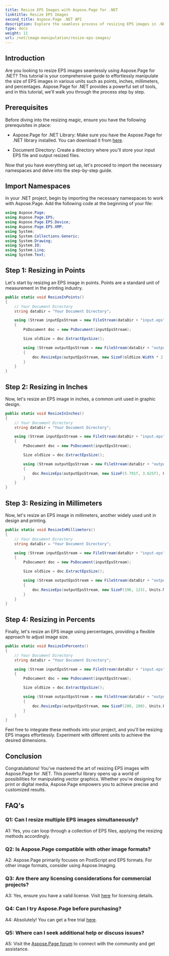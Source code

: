 ```yaml
---
title: Resize EPS Images with Aspose.Page for .NET
linktitle: Resize EPS Images
second_title: Aspose.Page .NET API
description: Explore the seamless process of resizing EPS images in .NET using Aspose.Page. Achieve precision in points, inches, millimeters, and percentages effortlessly.
type: docs
weight: 11
url: /net/image-manipulation/resize-eps-images/
---
```

## Introduction

Are you looking to resize EPS images seamlessly using Aspose.Page for .NET? This tutorial is your comprehensive guide to effortlessly manipulate the size of EPS images in various units such as points, inches, millimeters, and percentages. Aspose.Page for .NET provides a powerful set of tools, and in this tutorial, we'll walk you through the process step by step.

## Prerequisites

Before diving into the resizing magic, ensure you have the following prerequisites in place:

- Aspose.Page for .NET Library: Make sure you have the Aspose.Page for .NET library installed. You can download it from [here](https://releases.aspose.com/page/net/).

- Document Directory: Create a directory where you'll store your input EPS file and output resized files.

Now that you have everything set up, let's proceed to import the necessary namespaces and delve into the step-by-step guide.

## Import Namespaces

In your .NET project, begin by importing the necessary namespaces to work with Aspose.Page. Add the following code at the beginning of your file:

```csharp
using Aspose.Page;
using Aspose.Page.EPS;
using Aspose.Page.EPS.Device;
using Aspose.Page.EPS.XMP;
using System;
using System.Collections.Generic;
using System.Drawing;
using System.IO;
using System.Linq;
using System.Text;
```

## Step 1: Resizing in Points

Let's start by resizing an EPS image in points. Points are a standard unit of measurement in the printing industry.

```csharp
public static void ResizeInPoints()
{
    // Your Document Directory
    string dataDir = "Your Document Directory";

    using (Stream inputEpsStream = new FileStream(dataDir + "input.eps", FileMode.Open, FileAccess.Read))
    {
        PsDocument doc = new PsDocument(inputEpsStream);

        Size oldSize = doc.ExtractEpsSize();

        using (Stream outputEpsStream = new FileStream(dataDir + "output_resize_points.eps", FileMode.Create, FileAccess.Write))
        {
            doc.ResizeEps(outputEpsStream, new SizeF(oldSize.Width * 2, oldSize.Height * 2), Units.Points);
        }
    }
}
```

## Step 2: Resizing in Inches

Now, let's resize an EPS image in inches, a common unit used in graphic design.

```csharp
public static void ResizeInInches()
{
    // Your Document Directory
    string dataDir = "Your Document Directory";

    using (Stream inputEpsStream = new FileStream(dataDir + "input.eps", FileMode.Open, FileAccess.Read))
    {
        PsDocument doc = new PsDocument(inputEpsStream);

        Size oldSize = doc.ExtractEpsSize();

        using (Stream outputEpsStream = new FileStream(dataDir + "output_resize_inches.eps", FileMode.Create, FileAccess.Write))
        {
            doc.ResizeEps(outputEpsStream, new SizeF(5.791f, 3.625f), Units.Inches);
        }
    }
}
```

## Step 3: Resizing in Millimeters

Now, let's resize an EPS image in millimeters, another widely used unit in design and printing.

```csharp
public static void ResizeInMillimeters()
{
    // Your Document Directory
    string dataDir = "Your Document Directory";

    using (Stream inputEpsStream = new FileStream(dataDir + "input.eps", FileMode.Open, FileAccess.Read))
    {
        PsDocument doc = new PsDocument(inputEpsStream);

        Size oldSize = doc.ExtractEpsSize();

        using (Stream outputEpsStream = new FileStream(dataDir + "output_resize_mms.eps", FileMode.Create, FileAccess.Write))
        {
            doc.ResizeEps(outputEpsStream, new SizeF(196, 123), Units.Millimeters);
        }
    }
}
```

## Step 4: Resizing in Percents

Finally, let's resize an EPS image using percentages, providing a flexible approach to adjust image size.

```csharp
public static void ResizeInPercents()
{
    // Your Document Directory
    string dataDir = "Your Document Directory";

    using (Stream inputEpsStream = new FileStream(dataDir + "input.eps", FileMode.Open, FileAccess.Read))
    {
        PsDocument doc = new PsDocument(inputEpsStream);

        Size oldSize = doc.ExtractEpsSize();

        using (Stream outputEpsStream = new FileStream(dataDir + "output_resize_percents.eps", FileMode.Create, FileAccess.Write))
        {
            doc.ResizeEps(outputEpsStream, new SizeF(200, 200), Units.Percents);
        }
    }
}
```

Feel free to integrate these methods into your project, and you'll be resizing EPS images effortlessly. Experiment with different units to achieve the desired dimensions.

## Conclusion

Congratulations! You've mastered the art of resizing EPS images with Aspose.Page for .NET. This powerful library opens up a world of possibilities for manipulating vector graphics. Whether you're designing for print or digital media, Aspose.Page empowers you to achieve precise and customized results.

## FAQ's

### Q1: Can I resize multiple EPS images simultaneously?

A1: Yes, you can loop through a collection of EPS files, applying the resizing methods accordingly.

### Q2: Is Aspose.Page compatible with other image formats?

A2: Aspose.Page primarily focuses on PostScript and EPS formats. For other image formats, consider using Aspose.Imaging.

### Q3: Are there any licensing considerations for commercial projects?

A3: Yes, ensure you have a valid license. Visit [here](https://purchase.aspose.com/buy) for licensing details.

### Q4: Can I try Aspose.Page before purchasing?

A4: Absolutely! You can get a free trial [here](https://releases.aspose.com/).

### Q5: Where can I seek additional help or discuss issues?

A5: Visit the [Aspose.Page forum](https://forum.aspose.com/c/page/39) to connect with the community and get assistance.
